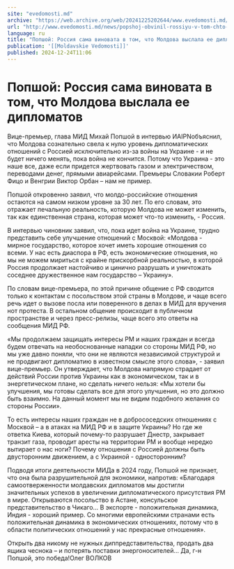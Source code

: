 ```yaml
---
site: "evedomosti.md"
archive: "https://web.archive.org/web/20241225202644/www.evedomosti.md/news/popshoj-obvinil-rossiyu-v-tom-chto-moldo-rossijskie-otnoshen"
url: "http://www.evedomosti.md/news/popshoj-obvinil-rossiyu-v-tom-chto-moldo-rossijskie-otnoshen"
language: ru
title: "Попшой: Россия сама виновата в том, что Молдова выслала ее дипломатов"
publication: '[[Moldavskie Vedomosti]]'
published: 2024-12-24T11:06
---
```


# Попшой: Россия сама виновата в том, что Молдова выслала ее дипломатов

Вице-премьер, глава МИД Михай Попшой в интервью ИАIPNобъяснил, что Молдова сознательно свела к нулю уровень дипломатических отношений с Россией исключительно из-за войны на Украине - и не будет ничего менять, пока война не кончится. Потому что Украина - это наше все, даже если придется жертвовать газом и электричеством, переводами денег, прямыми авиарейсами. Премьеры Словакии Роберт Фицо и Венгрии Виктор Орбан – нам не пример.

Попшой откровенно заявил, что молдо-российские отношения остаются на самом низком уровне за 30 лет. По его словам, это отражает печальную реальность, которую Молдова не может изменить, так как единственная страна, которая может что-то изменить, - Россия.

В интервью чиновник заявил, что, пока идет война на Украине, трудно представить себе улучшение отношений с Москвой: «Молдова - мирное государство, которое хочет иметь хорошие отношения со всеми. У нас есть диаспора в РФ, есть экономические отношения, но мы не можем мириться с крайне прискорбной реальностью, в которой Россия продолжает настойчиво и цинично разрушать и уничтожать соседнее дружественное нам государство – Украину».

По словам вице-премьера, по этой причине общение с РФ сводится только к контактам с посольством этой страны в Молдове, и чаще всего речь идет о вызове посла или поверенного в делах в МИД для вручения нот протеста. В остальном общение происходит в публичном пространстве и через пресс-релизы, чаще всего это ответы на сообщения МИД РФ.

«Мы продолжаем защищать интересы РМ и наших граждан и всегда будем отвечать на необоснованные нападки со стороны МИД РФ, но мы уже давно поняли, что они не являются независимой структурой и не продвигают дипломатию в известном смысле этого слова», - заявил вице-премьер. Он утверждает, что Молдова напрямую страдает от действий России против Украины как в экономическом, так и в энергетическом плане, но сделать ничего нельзя: «Мы хотели бы улучшения, мы готовы сделать все для этого улучшения, но это должно быть взаимно. На данный момент мы не видим подобного желания со стороны России».

То есть интересы наших граждан не в добрососедских отношениях с Москвой – а в атаках на МИД РФ и в защите Украины? Но где же ответка Киева, который почему-то разрушает Днестр, закрывает транзит газа, проводит аресты на территории РМ и вообще нередко вытирает о нас ноги? Почему отношения с Россией должны быть двусторонним движением, а с Украиной - односторонним?

Подводя итоги деятельности МИДа в 2024 году, Попшой не признает, что она была разрушительной для экономики, напротив: «Благодаря самоотверженности молдавских дипломатов мы достигли значительных успехов в увеличении дипломатического присутствия РМ в мире. Открываются посольство в Астане, консульское представительство в Чикаго… В экспорте - положительная динамика, Индия - хороший пример. Со многими европейскими странами есть положительная динамика в экономических отношениях, потому что в области политических отношений у нас прекрасные отношения».

Открыть два никому не нужных диппредставительства, продать два ящика чеснока – и потерять поставки энергоносителей… Да, г-н Попшой, это победа!Олег ВОЛКОВ